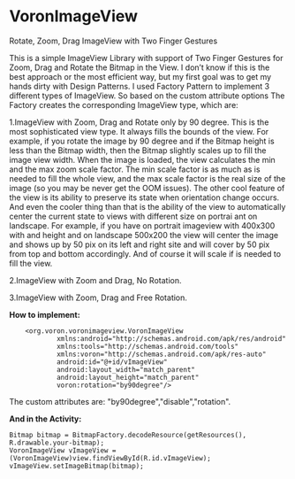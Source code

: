VoronImageView
==============

Rotate, Zoom, Drag ImageView with Two Finger Gestures


This is a simple ImageView Library with support of Two Finger Gestures for Zoom, Drag and Rotate the Bitmap in the View. I don’t know if this is the best approach or the most efficient way, but my first goal was to get my hands dirty with Design Patterns. I used Factory Pattern to implement 3 different types of ImageView. So based on the custom attribute options The Factory creates the corresponding ImageView type, which are: 

<p>1.ImageView with Zoom, Drag and Rotate only by 90 degree. This is the most sophisticated view type. It always fills the bounds of the view. For example, if you rotate the image by 90 degree and if the Bitmap height is less than the Bitmap width, then the Bitmap slightly scales up to fill the image view width. When the image is loaded, the view calculates the min and the max zoom scale factor. The min scale factor is as much as is needed to fill the whole view, and the max scale factor is the real size of the image (so you may be never get the OOM issues). The other cool feature of the view is its ability to preserve its state when orientation change occurs. And even the cooler thing than that is the ability of the view to automatically center the current state to views with different size on portrai ant on landscape. For example, if you have on portrait imageview with 400x300 with and height and on landscape 500x200 the view will center the image and shows up by 50 pix on its left and right site and will cover by 50 pix from top and bottom accordingly. And of course it will scale if is needed to fill the view.</p>
<p>2.ImageView with Zoom and Drag, No Rotation.</p>
<p>3.ImageView with Zoom, Drag and Free Rotation.</p>

<b>How to implement:</b>

        <org.voron.voronimageview.VoronImageView
                xmlns:android="http://schemas.android.com/apk/res/android"
    	        xmlns:tools="http://schemas.android.com/tools"
    	        xmlns:voron="http://schemas.android.com/apk/res-auto" 
                android:id="@+id/vImageView"
                android:layout_width="match_parent"
                android:layout_height="match_parent"
                voron:rotation="by90degree"/>
       
The custom attributes are:  "by90degree","disable","rotation".

<b>And in the Activity:</b>

    Bitmap bitmap = BitmapFactory.decodeResource(getResources(), R.drawable.your-bitmap);
    VoronImageView vImageView = (VoronImageView)view.findViewById(R.id.vImageView);
    vImageView.setImageBitmap(bitmap);

